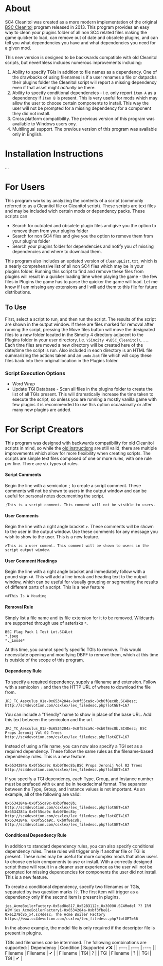 # About
SC4 Cleanitol was created as a more modern implementation of the original [BSC Cleanitol](https://www.sc4devotion.com/csxlex/lex_filedesc.php?lotGET=97) program released in 2013. This program provides an easy way to clean your plugins folder of all non SC4 related files making the game quicker to load, can remove out of date and obsolete plugins, and can tell you what dependencies you have and what dependencies you need for a given mod.

This new version is designed to be backwards compatible with old Cleanitol scripts, but neverthless includes numerous improvements including:
1. Ability to specify TGIs in addition to file names as a dependency. One of the drawbacks of using filenames is if a user renames a file or datpacks their plugins folder the Cleanitol script will report a missing dependency even if that asset might *actually* be there.
1. Ability to specify conditional dependencies - i.e. only report `item A` as a dependency if `item B` is present. This is very useful for mods which may allow the user to choose certain components to install. This way the user will not be prompted for a missing dependency for a component they did not install.
1. Cross platform compatibility. The previous version of this program was available to Windows users ony.
1. Multilingual support. The previous version of this program was available only in English.

# Installation Instructions
...

# For Users
This program works by analyzing the contents of a script (commonly referred to as a Cleanitol file or Cleanitol script). These scripts are text files and may be included wich certain mods or dependency packs. These scripts can
* Search for outdated and obsolete plugin files and give you the option to remove them from your plugins folder
* Search for non SC4 files and give you the option to remove them from your plugins folder
* Search your plugins folder for dependencies and notify you of missing dependencies and where to download them.

This program also includes an updated version of `CleanupList.txt`, which is a nearly comprehensive list of all non SC4 files which may be in your plugins folder. Running this script to find and remove these files from plugins will result in a quicker loading time when playing the game - the few files in Plugins the game has to parse the quicker the game will load. Let me know if I am missing any extensions and I will add them to this file for future distributions.

## To Use
First, select a script to run, and then run the script. The results of the script are shown in the output window. If there are files marked for removal after running the script, pressing the Move files button will move the designated files to a new folder located in the Simcity 4 directory adjacent to the Plugins folder in your user directory, i.e. `\Simcity 4\BSC_Cleanitol\...`. Each time files are moved a new directory will be created here of the date/time the script is run. Also included in each directory is an HTML file summarizing the actions taken and an `undo.bat` file which will copy these files back into their original location in the Plugins folder.

### Script Execution Options
* Word Wrap
* Update TGI Database - Scan all files in the plugins folder to create the list of all TGIs present. This will dramatically increase the time taken to execute the script, so unless you are running a mostly vanilla game with few plugins it is recommended to use this option occasionally or after many new plugins are added.

# For Script Creators
This program was designed with backwards compatibility for old Cleanitol scripts in mind, so while the [old instructions](https://www.sc4devotion.com/forums/index.php?topic=3797.0) are still valid, there are multiple improvements which allow for more flexibility when creating scripts. The scripts are simple text files composed of one or more rules, with one rule per line. There are six types of rules.

#### Script Comments
Begin the line with a semicolon `;` to create a script comment. These comments will not be shown to users in the output window and can be useful for personal notes documenting the script.
```
;This is a script comment. This comment will not be visible to users.
```

#### User Comments
Begin the line with a right angle bracket `>`. These comments will be shown to the user in the output window. Use these comments for any message you wish to show to the user. This is a new feature.
```
>This is a user coment. This comment will be shown to users in the script output window.
```

#### User Comment Headings
Begin the line with a right angle bracket and immediately follow with a pound sign `>#`. This will add a line break and heading text to the output window, which can be useful for visually grouping or segmenting the results of different parts of a script. This is a new feature
```
>#This Is A Heading
```

#### Removal Rule
Simply list a file name and its file extension for it to be removed. Wildcards are supported through use of asterisks `*`.
```
BSC Flag Pack 1 Test Lot.SC4Lot
*.jpeg
*._Loose*
```
At this time, you cannot specify specific TGIs to remove. This would necessitate opening and modifying DBPF to remove them, which at this time is outside of the scope of this program.

#### Dependency Rule
To specify a required dependency, supply a filename and extension. Follow with a semicolon `;` and then the HTTP URL of where to download the file from.
```
JRJ_TC_Aesculus_01a-0x6534284a-0x0f55ca9c-0xb0f8ec8b.SC4Desc; http://sc4devotion.com/csxlex/lex_filedesc.php?lotGET=167
```
You can include a "friendly" name to show in place of the base URL. Add this text between the semicolon and the url.
```
JRJ_TC_Aesculus_01a-0x6534284a-0x0f55ca9c-0xb0f8ec8b.SC4Desc; BSC Props Jeronij Vol 02 Trees http://sc4devotion.com/csxlex/lex_filedesc.php?lotGET=167
```

Instead of using a file name, you can now also specify a TGI set as a required dependency. These follow the same rules as the filename-based dependency rules. This is a new feature.
```
0x6534284a 0x0f55ca9c 0xb0f8ec8b;BSC Props Jeronij Vol 02 Trees http://sc4devotion.com/csxlex/lex_filedesc.php?lotGET=167
```

If you specify a TGI dependency, each Type, Group, and Instance number must be prefaced with `0x` and be in hexadecimal format. The separator between the Type, Group, and Instance values is not important. As an example, all of the following are valid:
```
0x6534284a-0x0f55ca9c-0xb0f8ec8b; http://sc4devotion.com/csxlex/lex_filedesc.php?lotGET=167
0x6534284a 0x0f55ca9c 0xb0f8ec8b; http://sc4devotion.com/csxlex/lex_filedesc.php?lotGET=167
0x6534284a, 0x0f55ca9c, 0xb0f8ec8b; http://sc4devotion.com/csxlex/lex_filedesc.php?lotGET=167
```

#### Conditional Dependency Rule
In addition to standard dependency rules, you can also specify conditional dependency rules. These rules will trigger only if another file or TGI is present. These rules may be useful for more complex mods that allow users to choose certain components to use or install. With a correctly designed script these will result in a cleaner user experience as the user will not be prompted for missing dependencies for components the user did not install. This is a new feature.

To create a conditional dependency, specify two filenames or TGIs, separated by two question marks `??`. The first item will trigger as a dependency only if the second item is present in plugins.
```
jes_AcmeBoilerFactory-0x5ad0e817_0x5283112c_0x30000.SC4Model ?? IRM W2W jes_AcmeBoilerFactory1-0x6534284a-0xbf3fbe81-0xe1278c85_x4.sc4desc; The Acme Boiler Factory https://www.sc4devotion.com/csxlex/lex_filedesc.php?lotGET=66
```
In the above example, the model file is only required if the descriptor file is present in plugins.

TGIs and filenames *can* be intermixed. The following combinations are supported:
| Dependency | Condition | Supported ✔❌ |
| :---: | :---: | :---: |
| Filename | Filename | ✔ |
| Filename | TGI | ? |
| TGI | Filename | ? |
| TGI | TGI | ✔ |